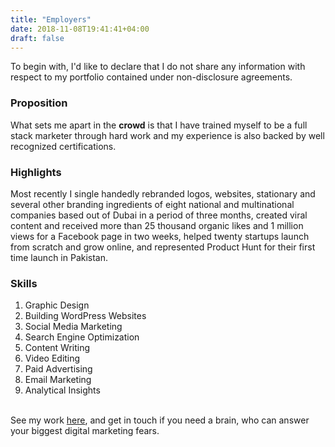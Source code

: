```yaml
---
title: "Employers"
date: 2018-11-08T19:41:41+04:00
draft: false
---
```


To begin with, I'd like to declare that I do not share any information with respect to my portfolio contained under non-disclosure agreements.<br>

<h3>Proposition</h3>

What sets me apart in the <b>crowd</b> is that I have trained myself to be a full stack marketer through hard work and my experience is also backed by well recognized certifications.<br>

<h3>Highlights</h3>

Most recently I single handedly rebranded logos, websites, stationary and several other branding ingredients of eight national and multinational companies based out of Dubai in a period of three months, created viral content and received more than 25 thousand organic likes and 1 million views for a Facebook page in two weeks, helped twenty startups launch from scratch and grow online, and represented Product Hunt for their first time launch in Pakistan.<br>

<h3>Skills</h3>

<ol>
  <li>Graphic Design</li>  
  <li>Building WordPress Websites</li>
  <li>Social Media Marketing</li>
  <li>Search Engine Optimization</li>
  <li>Content Writing</li>
  <li>Video Editing</li>
  <li>Paid Advertising</li>  
  <li>Email Marketing</li>
  <li>Analytical Insights</li>
</ol>  

<br>
See my work <a href="https://wasim.co/work/">here</a>, and get in touch if you need a brain, who can answer your biggest digital marketing fears.
